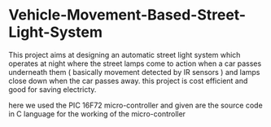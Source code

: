 # Vehicle-Movement-Based-Street-Light-System


This project aims at designing an automatic street light system which operates at night where the street lamps come to action when a car passes underneath them ( basically movement detected by IR sensors ) and lamps close down when the car passes away.
this project is cost efficient and good for saving electricty.

here we used the PIC 16F72 micro-controller and given are the source code in C language for the working of the micro-controller 
